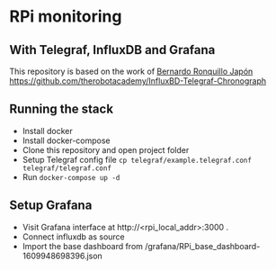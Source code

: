# RPi monitoring

## With Telegraf, InfluxDB and Grafana

This repository is based on the work of [Bernardo Ronquillo Japón](https://github.com/brjapon)  https://github.com/therobotacademy/InfluxBD-Telegraf-Chronograph

## Running the stack
- Install docker
- Install docker-compose
- Clone this repository and open project folder
- Setup Telegraf config file `cp telegraf/example.telegraf.conf telegraf/telegraf.conf`
- Run `docker-compose up -d`

## Setup Grafana
- Visit Grafana interface at http://<rpi_local_addr>:3000 .
- Connect influxdb as source
- Import the base dashboard from /grafana/RPi_base_dashboard-1609948698396.json
